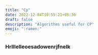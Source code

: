 ```yaml
---
title: "Cp"
date: 2022-12-04T10:55:21+05:30
draft: false
description: "Algorithms useful for CP"
emoji: ":ramen:"
---
```


### Hrlllelleoesadowenrjfnelk